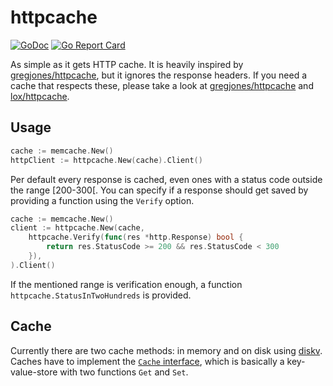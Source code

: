 # httpcache

[![GoDoc](https://godoc.org/github.com/BakeRolls/httpcache?status.svg)](https://godoc.org/github.com/BakeRolls/httpcache)
[![Go Report Card](https://goreportcard.com/badge/github.com/BakeRolls/httpcache)](https://goreportcard.com/report/github.com/BakeRolls/httpcache)

As simple as it gets HTTP cache. It is heavily inspired by [gregjones/httpcache](https://github.com/gregjones/httpcache), but it ignores the response headers. If you need a cache that respects these, please take a look at [gregjones/httpcache](https://github.com/gregjones/httpcache) and [lox/httpcache](https://github.com/lox/httpcache).

## Usage

```go
cache := memcache.New()
httpClient := httpcache.New(cache).Client()
```

Per default every response is cached, even ones with a status code outside the range [200-300[. You can specify if a response should get saved by providing a function using the `Verify` option.

```go
cache := memcache.New()
client := httpcache.New(cache,
	httpcache.Verify(func(res *http.Response) bool {
		return res.StatusCode >= 200 && res.StatusCode < 300
	}),
).Client()
```

If the mentioned range is verification enough, a function `httpcache.StatusInTwoHundreds` is provided.

## Cache

Currently there are two cache methods: in memory and on disk using [diskv](https://github.com/peterbourgon/diskv). Caches have to implement the [`Cache` interface](https://godoc.org/github.com/BakeRolls/httpcache#Cache), which is basically a key-value-store with two functions `Get` and `Set`.
